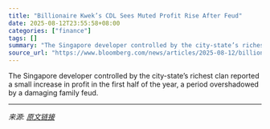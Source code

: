 ```yaml
---
title: "Billionaire Kwek’s CDL Sees Muted Profit Rise After Feud"
date: 2025-08-12T23:55:58+08:00
categories: ["finance"]
tags: []
summary: "The Singapore developer controlled by the city-state’s richest clan reported a small increase in profit in the first half of the year, a period overshadowed by a damaging family feud."
source_url: "https://www.bloomberg.com/news/articles/2025-08-12/billionaire-kweks-cdl-sees-muted-profit-rise-after-family-feud"
---
```


The Singapore developer controlled by the city-state’s richest clan reported a small increase in profit in the first half of the year, a period overshadowed by a damaging family feud.

---

*来源: [原文链接](https://www.bloomberg.com/news/articles/2025-08-12/billionaire-kweks-cdl-sees-muted-profit-rise-after-family-feud)*
